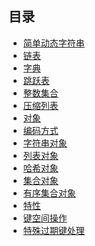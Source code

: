 ## 目录

- [简单动态字符串](/数据库/Redis/105-原理简析/1051-简单动态字符串.md) </br>
- [链表](/数据库/Redis/105-原理简析/1052-链表.md) </br>
- [字典](/数据库/Redis/105-原理简析/1053-字典.md) </br>
- [跳跃表](/数据库/Redis/105-原理简析/1054-跳跃表.md) </br>
- [整数集合](/数据库/Redis/105-原理简析/1055-整数集合.md) </br>
- [压缩列表](/数据库/Redis/105-原理简析/1056-压缩列表.md) </br>
- [对象](/数据库/Redis/105-原理简析/1057-对象.md) </br>
- [编码方式](/数据库/Redis/105-原理简析/1058-编码方式.md) </br>
- [字符串对象](/数据库/Redis/105-原理简析/1059-字符串对象.md) </br>
- [列表对象](/数据库/Redis/105-原理简析/10510-列表对象.md) </br>
- [哈希对象](/数据库/Redis/105-原理简析/10511-哈希对象.md) </br>
- [集合对象](/数据库/Redis/105-原理简析/10512-集合对象.md) </br>
- [有序集合对象](/数据库/Redis/105-原理简析/10513-有序集合对象.md) </br>
- [特性](/数据库/Redis/105-原理简析/10514-特性.md) </br>
- [键空间操作](/数据库/Redis/105-原理简析/10515-键空间操作.md) </br>
- [特殊过期键处理](/数据库/Redis/105-原理简析/10516-特殊过期键处理.md) </br>
